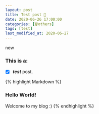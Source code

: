 ```yaml
---
layout: post
title: Test post 🤡
date: 2020-06-26 17:00:00
categories: [🗑️others]
tags: [test]
last_modified_at: 2020-06-27
---
```


<span class="new">new</span>

### This is a:
- [x] ***test*** post.

{% highlight Markdown %}
### Hello World!
Welcome to my blog :)
{% endhighlight %}
